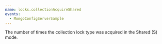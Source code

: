 ```yaml
---
name: locks.collectionAcquireShared
events:
  - MongoConfigServerSample
---
```


The number of times the collection lock type was acquired in the Shared (S) mode.